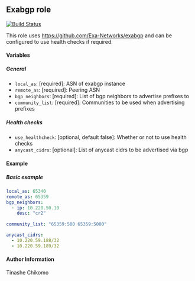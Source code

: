 ## Exabgp role
[![Build Status](https://travis-ci.org/hybridadmin/ansible-role-exabgp.svg?branch=master)](https://travis-ci.org/hybridadmin/ansible-role-exabgp)

This role uses https://github.com/Exa-Networks/exabgp and can be configured to use health checks if required.

#### Variables

##### General

* `local_as`: [required]: ASN of exabgp instance
* `remote_as`: [required]: Peering ASN
* `bgp_neighbors`: [required]: List of bgp neighbors to advertise prefixes to
* `community_list`: [required]: Communities to be used when advertising prefixes

##### Health checks

* `use_healthcheck`: [optional, default false]: Whether or not to use health checks
* `anycast_cidrs`: [optional]: List of anycast cidrs to be advertised via bgp

#### Example

##### Basic example

```yaml
local_as: 65340
remote_as: 65359
bgp_neighbors:
  - ip: 10.220.50.10
    desc: "cr2"
    
community_list: "65359:500 65359:5000"

anycast_cidrs:
  - 10.220.59.188/32
  - 10.220.59.189/32
```

#### Author Information

Tinashe Chikomo
